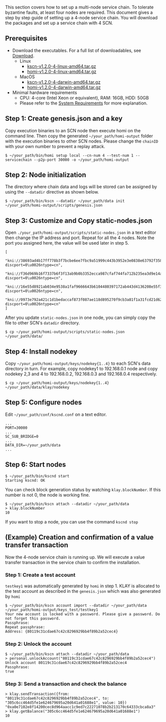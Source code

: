 This section covers how to set up a multi-node service chain. To tolerate byzantine faults, at least four nodes are required. This document gives a step by step guide of setting up a 4-node service chain.
 You will download the packages and set up a service chain with 4 SCN.

 ## Prerequisites
 - Download the executables. For a full list of downloadables, see [Download](../../download/README.md).
   - Linux
      - [kscn-v1.2.0-4-linux-amd64.tar.gz](http://packages.klaytn.net/klaytn/v1.2.0/kscn-v1.2.0-4-linux-amd64.tar.gz)
      - [homi-v1.2.0-4-linux-amd64.tar.gz](http://packages.klaytn.net/klaytn/v1.2.0/homi-v1.2.0-4-linux-amd64.tar.gz)
   - MacOS
      - [kscn-v1.2.0-4-darwin-amd64.tar.gz](http://packages.klaytn.net/klaytn/v1.2.0/kscn-v1.2.0-4-darwin-amd64.tar.gz)
      - [homi-v1.2.0-4-darwin-amd64.tar.gz](http://packages.klaytn.net/klaytn/v1.2.0/homi-v1.2.0-4-darwin-amd64.tar.gz)
 - Minimal hardware requirements
   - CPU: 4-core (Intel Xeon or equivalent), RAM: 16GB, HDD: 50GB 
   - Please refer to the [System Requirements](../references/system-requirements.md) for more explanation.

## Step 1: Create genesis.json and a key <a id="step-1-create-genesis-json-and-a-key"></a>
Copy execution binaries to an SCN node then execute homi on the command line. Then copy the generated `~/your_path/homi-output` folder with the execution binaries to other SCN nodes.
Please change the `chainID` with your own number to prevent a replay attack.
```
$ ~/your_path/bin/homi setup local --cn-num 4 --test-num 1 --servicechain --p2p-port 30000 -o ~/your_path/homi-output
```

## Step 2: Node initialization <a id="step-2-node-initialization"></a>
The directory where chain data and logs will be stored can be assigned by using the `--datadir` directive as shown below.

```
$ ~/your_path/bin/kscn --datadir ~/your_path/data init ~/your_path/homi-output/scripts/genesis.json
```

## Step 3: Customize and Copy static-nodes.json <a id="step-3-customize-and-copy-static-nodes-json"></a>
Open `./your_path/homi-output/scripts/static-nodes.json` in a text editor then change the IP address and port. Repeat for all the 4 nodes. Note the port you assigned here, the value will be used later in step 5.

```
[
    "kni://38693ad4b17ff778b3f7bcbe6ee7fbc9a51999c443b3952e3e0838e63792f358235ccbf97a1f787f78c2558315ee3709903837f160d222ab7c4061bd9af23153@192.168.0.1:30000?discport=0\u0026ntype=cn",
     "kni://f36d969b16f7337b6f3f13ab9b0b3352ecca987cfaf744fa712b235ea3d9e14ac4e3d53de5c76c91d9b957fdfec4f48b062ce90a98695248c61a822e82c1329b@192.168.0.2:30000?discport=0\u0026ntype=cn",
     "kni://16e55d8921ab034e9538a1faf9666643b6104480397172ab443d4136208e55f36a456d93da098e2163d013a7f049171a1cfaa8986dc361c76f8d9aa9c0ab2bec@192.168.0.3:30000?discport=0\u0026ntype=cn",
     "kni://0973e792a421c1d1bedaccaf873f087ae118d895270f9cb3a81f1a31fcd21d62fd0928b9b6e56badf3c0690f67b9c7036c329103b716e6dcf9b92a4619fbbd71@192.168.0.4:30000?discport=0\u0026ntype=cn"
]
```
After you update `static-nodes.json` in one node, you can simply copy the file to other SCN's `datadir` directory.
```
$ cp ~/your_path/homi-output/scripts/static-nodes.json ~/your_path/data/
```

## Step 4: Install nodekey <a id="step-4-install-nodekey"></a>
Copy `~/your_path/homi-output/keys/nodekey{1..4}` to each SCN's data directory in turn. For example, copy nodekey1 to 192.168.0.1 node and copy nodekey 2,3 and 4 to 192.168.0.2, 192.168.0.3 and 192.168.0.4 respectively.

```
$ cp ~/your_path/homi-output/keys/nodekey{1..4} ~/your_path/data/klay/nodekey
```

## Step 5: Configure nodes <a id="step-5-configure-nodes"></a>
Edit `~/your_path/conf/kscnd.conf` on a text editor.
```
...
PORT=30000
...
SC_SUB_BRIDGE=0
...
DATA_DIR=~/your_path/data
...
```

## Step 6: Start nodes <a id="step-6-start-nodes"></a>
```
$ ~/your_path/bin/kscnd start
Starting kscnd: OK
```
You can check block generation status by watching `klay.blockNumber`. If this number is not 0, the node is working fine.
```
$ ~/your_path/bin/kscn attach --datadir ~/your_path/data
> klay.blockNumber
10
```
If you want to stop a node, you can use the command `kscnd stop`

## (Example) Creation and confirmation of a value transfer transaction <a id="example-creation-and-confirmation-of-a-value-transfer-transaction"></a>
Now the 4-node service chain is running up. We will execute a value transfer transaction in the service chain to confirm the installation.

### Step 1: Create a test account <a id="step-1-create-a-test-account"></a>
`testkey1` was automatically generated by `homi` in step 1. KLAY is allocated to the test account as described in the `genesis.json` which was also generated by `homi`
```
$ ~/your_path/bin/kscn account import --datadir ~/your_path/data ~/your_path/homi-output/keys_test/testkey1
Your new account is locked with a password. Please give a password. Do not forget this password.
Passphrase:
Repeat passphrase:
Address: {80119c31cdae67c42c8296929bb4f89b2a52cec4}
```

### Step 2: Unlock the account <a id="step-2-unlock-the-account"></a>
```
$ ~/your_path/bin/kscn attach --datadir ~/your_path/data
> personal.unlockAccount("80119c31cdae67c42c8296929bb4f89b2a52cec4")
Unlock account 80119c31cdae67c42c8296929bb4f89b2a52cec4
Passphrase:
true
```

### Step 3: Send a transaction and check the balance <a id="step-3-send-a-transaction-and-check-the-balance"></a>
```
> klay.sendTransaction({from: "80119c31cdae67c42c8296929bb4f89b2a52cec4", to: "305c6cc464d5fe1e624679695a20d641a01688e1", value: 10})
"0xa0e7102e8f14200cec8d964aacc1c9ed7c22271078b2b213170c64333cbca8a3"
> klay.getBalance("305c6cc464d5fe1e624679695a20d641a01688e1")
10
```
